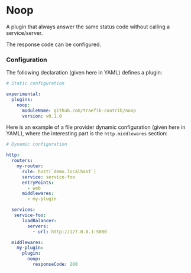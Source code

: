 # Noop

A plugin that always answer the same status code without calling a service/server.

The response code can be configured.

### Configuration

The following declaration (given here in YAML) defines a plugin:

```yaml
# Static configuration

experimental:
  plugins:
    noop:
      moduleName: github.com/traefik-contrib/noop
      version: v0.1.0
```

Here is an example of a file provider dynamic configuration (given here in YAML), where the interesting part is the `http.middlewares` section:

```yaml
# Dynamic configuration

http:
  routers:
    my-router:
      rule: host(`demo.localhost`)
      service: service-foo
      entryPoints:
        - web
      middlewares:
        - my-plugin

  services:
   service-foo:
      loadBalancer:
        servers:
          - url: http://127.0.0.1:5000

  middlewares:
    my-plugin:
      plugin:
        noop:
          responseCode: 200
```
